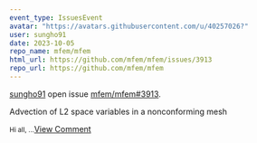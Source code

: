 ```yaml
---
event_type: IssuesEvent
avatar: "https://avatars.githubusercontent.com/u/40257026?"
user: sungho91
date: 2023-10-05
repo_name: mfem/mfem
html_url: https://github.com/mfem/mfem/issues/3913
repo_url: https://github.com/mfem/mfem
---
```


<a href='https://github.com/sungho91' target='_blank'>sungho91</a> open issue <a href='https://github.com/mfem/mfem/issues/3913' target='_blank'>mfem/mfem#3913</a>.

<p>Advection of L2 space variables in a nonconforming mesh</p><small>Hi all,...</small><a href='https://github.com/mfem/mfem/issues/3913' target='_blank'>View Comment</a>